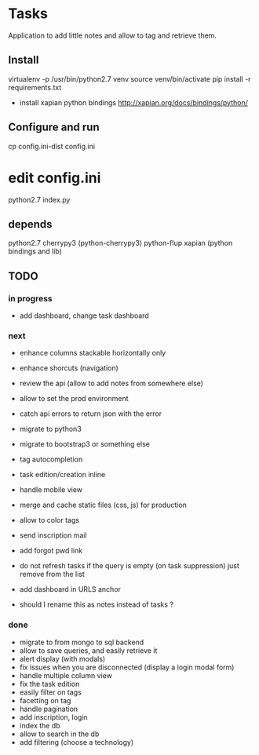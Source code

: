 # Tasks

Application to add little notes and allow to tag and retrieve them.

## Install

virtualenv -p /usr/bin/python2.7 venv
source venv/bin/activate
pip install -r requirements.txt

+ install xapian python bindings http://xapian.org/docs/bindings/python/

## Configure and run

cp config.ini-dist config.ini
# edit config.ini
python2.7 index.py

## depends

python2.7
cherrypy3 (python-cherrypy3)
python-flup
xapian (python bindings and lib)

## TODO

### in progress

 * add dashboard, change task dashboard

### next

 * enhance columns stackable horizontally only
 * enhance shorcuts (navigation)
 * review the api (allow to add notes from somewhere else)
 * allow to set the prod environment
 * catch api errors to return json with the error
 * migrate to python3
 * migrate to bootstrap3 or something else
 * tag autocompletion
 * task edition/creation inline
 * handle mobile view
 * merge and cache static files (css, js) for production
 * allow to color tags
 * send inscription mail
 * add forgot pwd link
 * do not refresh tasks if the query is empty (on task suppression) just remove from the list
 * add dashboard in URLS anchor

 * should I rename this as notes instead of tasks ?

### done

 * migrate to from mongo to sql backend
 * allow to save queries, and easily retrieve it
 * alert display (with modals)
 * fix issues when you are disconnected (display a login modal form)
 * handle multiple column view
 * fix the task edition
 * easily filter on tags
 * facetting on tag
 * handle pagination
 * add inscription, login
 * index the db
 * allow to search in the db
 * add filtering (choose a technology)


